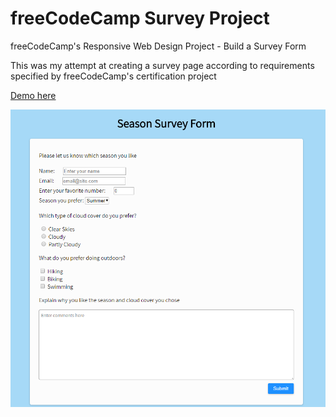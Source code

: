 # freeCodeCamp Survey Project
freeCodeCamp's Responsive Web Design Project - Build a Survey Form

This was my attempt at creating a survey page according to requirements specified by freeCodeCamp's certification project

[Demo here](https://cymathew.github.io/fcc_fe_survey/)

![Survey Page screenshot](https://raw.githubusercontent.com/CyMathew/fcc_fe_survey/master/survey_screenshot.png "Screenshot")
